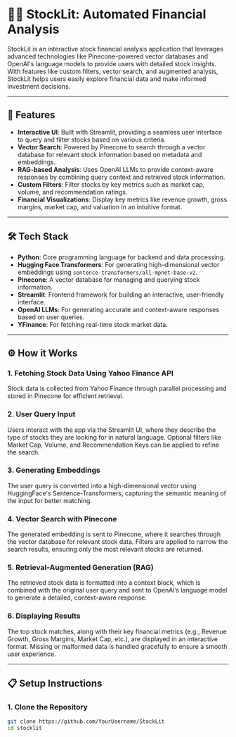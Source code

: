 # 🧑‍💻 **StockLit: Automated Financial Analysis**

StockLit is an interactive stock financial analysis application that leverages advanced technologies like Pinecone-powered vector databases and OpenAI's language models to provide users with detailed stock insights. With features like custom filters, vector search, and augmented analysis, StockLit helps users easily explore financial data and make informed investment decisions.

---

## 🚀 **Features**

- **Interactive UI**: Built with Streamlit, providing a seamless user interface to query and filter stocks based on various criteria.
- **Vector Search**: Powered by Pinecone to search through a vector database for relevant stock information based on metadata and embeddings.
- **RAG-based Analysis**: Uses OpenAI LLMs to provide context-aware responses by combining query context and retrieved stock information.
- **Custom Filters**: Filter stocks by key metrics such as market cap, volume, and recommendation ratings.
- **Financial Visualizations**: Display key metrics like revenue growth, gross margins, market cap, and valuation in an intuitive format.

---

## 🛠️ **Tech Stack**

- **Python**: Core programming language for backend and data processing.
- **Hugging Face Transformers**: For generating high-dimensional vector embeddings using `sentence-transformers/all-mpnet-base-v2`.
- **Pinecone**: A vector database for managing and querying stock information.
- **Streamlit**: Frontend framework for building an interactive, user-friendly interface.
- **OpenAI LLMs**: For generating accurate and context-aware responses based on user queries.
- **YFinance**: For fetching real-time stock market data.

---

## ⚙️ **How it Works**

### 1. **Fetching Stock Data Using Yahoo Finance API**

Stock data is collected from Yahoo Finance through parallel processing and stored in Pinecone for efficient retrieval.

### 2. **User Query Input**

Users interact with the app via the Streamlit UI, where they describe the type of stocks they are looking for in natural language. Optional filters like Market Cap, Volume, and Recommendation Keys can be applied to refine the search.

### 3. **Generating Embeddings**

The user query is converted into a high-dimensional vector using HuggingFace's Sentence-Transformers, capturing the semantic meaning of the input for better matching.

### 4. **Vector Search with Pinecone**

The generated embedding is sent to Pinecone, where it searches through the vector database for relevant stock data. Filters are applied to narrow the search results, ensuring only the most relevant stocks are returned.

### 5. **Retrieval-Augmented Generation (RAG)**

The retrieved stock data is formatted into a context block, which is combined with the original user query and sent to OpenAI’s language model to generate a detailed, context-aware response.

### 6. **Displaying Results**

The top stock matches, along with their key financial metrics (e.g., Revenue Growth, Gross Margins, Market Cap, etc.), are displayed in an interactive format. Missing or malformed data is handled gracefully to ensure a smooth user experience.

---

## 📋 **Setup Instructions**

### 1. Clone the Repository

```bash
git clone https://github.com/YourUsername/StockLit
cd stocklit
